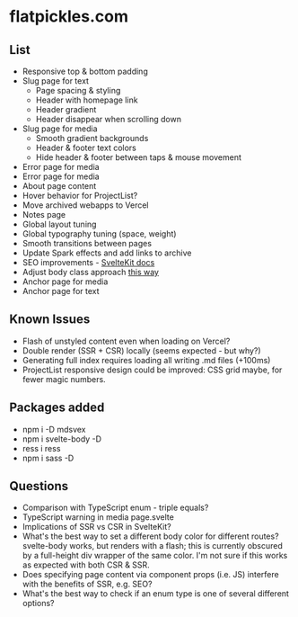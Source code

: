 # flatpickles.com

## List
* Responsive top & bottom padding
* Slug page for text
    * Page spacing & styling
    * Header with homepage link
    * Header gradient
    * Header disappear when scrolling down 
* Slug page for media
    * Smooth gradient backgrounds
    * Header & footer text colors
    * Hide header & footer between taps & mouse movement
* Error page for media
* Error page for media
* About page content
* Hover behavior for ProjectList?
* Move archived webapps to Vercel
* Notes page
* Global layout tuning
* Global typography tuning (space, weight)
* Smooth transitions between pages
* Update Spark effects and add links to archive
* SEO improvements - [SvelteKit docs](https://kit.svelte.dev/docs/seo)
* Adjust body class approach [this way](https://github.com/sveltejs/svelte/issues/3105#issuecomment-1373889014)
* Anchor page for media
* Anchor page for text

## Known Issues
* Flash of unstyled content even when loading on Vercel?
* Double render (SSR + CSR) locally (seems expected - but why?)
* Generating full index requires loading all writing .md files (+100ms)
* ProjectList responsive design could be improved: CSS grid maybe, for fewer magic numbers.

## Packages added
* npm i -D mdsvex
* npm i svelte-body -D
* ress i ress
* npm i sass -D

## Questions
* Comparison with TypeScript enum - triple equals?
* TypeScript warning in media page.svelte
* Implications of SSR vs CSR in SvelteKit?
* What's the best way to set a different body color for different routes? svelte-body works, but renders with a flash; this is currently obscured by a full-height div wrapper of the same color. I'm not sure if this works as expected with both CSR & SSR.
* Does specifying page content via component props (i.e. JS) interfere with the benefits of SSR, e.g. SEO?
* What's the best way to check if an enum type is one of several different options?